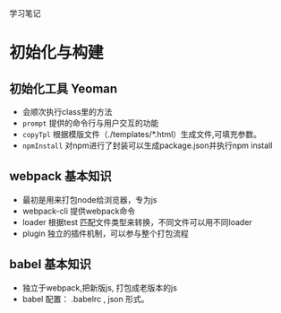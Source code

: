 学习笔记
# 初始化与构建
## 初始化工具 Yeoman
- 会顺次执行class里的方法
- `prompt` 提供的命令行与用户交互的功能
- `copyTpl` 根据模版文件（./templates/*.html）生成文件,可填充参数。
- `npmInstall` 对npm进行了封装可以生成package.json并执行npm install
## webpack 基本知识
- 最初是用来打包node给浏览器，专为js
- webpack-cli 提供webpack命令
- loader 根据test 匹配文件类型来转换，不同文件可以用不同loader 
- plugin 独立的插件机制，可以参与整个打包流程
## babel 基本知识
- 独立于webpack,把新版js, 打包成老版本的js
- babel 配置： .babelrc , json 形式。


